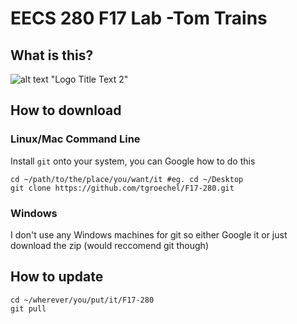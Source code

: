 # EECS 280 F17 Lab -Tom Trains
## What is this?
![alt text](https://github.com/tgroechel/F17-280/tree/master/other/pictures/crabster.jpg) "Logo Title Text 2"

## How to download
### Linux/Mac Command Line
Install `git` onto your system, you can Google how to do this
~~~
cd ~/path/to/the/place/you/want/it #eg. cd ~/Desktop
git clone https://github.com/tgroechel/F17-280.git
~~~
### Windows
I don't use any Windows machines for git so either Google it or just download the zip (would reccomend git though)

## How to update
~~~
cd ~/wherever/you/put/it/F17-280
git pull
~~~
